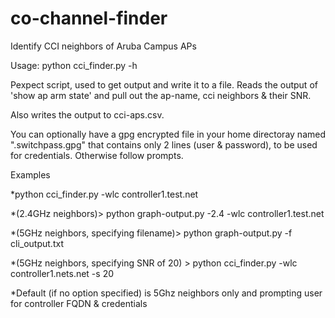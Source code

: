 # co-channel-finder
Identify CCI neighbors of Aruba Campus APs

Usage: python cci_finder.py -h

Pexpect script, used to get output and write it to a file.
Reads the output of 'show ap arm state' and pull out the ap-name, cci neighbors & their SNR.

Also writes the output to cci-aps.csv.

You can optionally have a gpg encrypted file in your home directoray named ".switchpass.gpg" that contains only 2 lines (user & password), to be used for credentials. Otherwise follow prompts.

Examples

*python cci_finder.py -wlc controller1.test.net

*(2.4GHz neighbors)> python graph-output.py -2.4 -wlc controller1.test.net

*(5GHz neighbors, specifying filename)> python graph-output.py -f cli_output.txt

*(5GHz neighbors, specifying SNR of 20) > python cci_finder.py -wlc controller1.nets.net -s 20

*Default (if no option specified) is 5Ghz neighbors only and prompting user for controller FQDN & credentials
